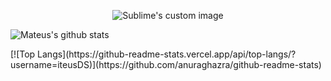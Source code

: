 
<p align="center">
 <img src="https://i.ibb.co/1bZKndc/Geom-trico-Anivers-rio-de-40-Anos-Capa-para-Facebook.png" alt="Sublime's custom image"/>
</p>



![Mateus's github stats](https://github-readme-stats.vercel.app/api?username=iteusDS&show_icons=true&theme=default)

<p align ="left">
[![Top Langs](https://github-readme-stats.vercel.app/api/top-langs/?username=iteusDS)](https://github.com/anuraghazra/github-readme-stats)

<p>
